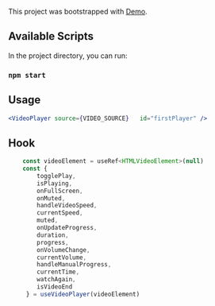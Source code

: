 This project was bootstrapped with
[Demo](https://github.com/facebook/create-react-app).

## Available Scripts

In the project directory, you can run:

### `npm start`

## Usage 

  
```jsx
<VideoPlayer source={VIDEO_SOURCE}   id="firstPlayer" />
```

## Hook

```jsx
    const videoElement = useRef<HTMLVideoElement>(null)
    const { 
        togglePlay, 
        isPlaying,
        onFullScreen,
        onMuted,
        handleVideoSpeed,
        currentSpeed,
        muted,
        onUpdateProgress,
        duration,
        progress,
        onVolumeChange,
        currentVolume,
        handleManualProgress,
        currentTime,
        watchAgain,
        isVideoEnd
     } = useVideoPlayer(videoElement)
```